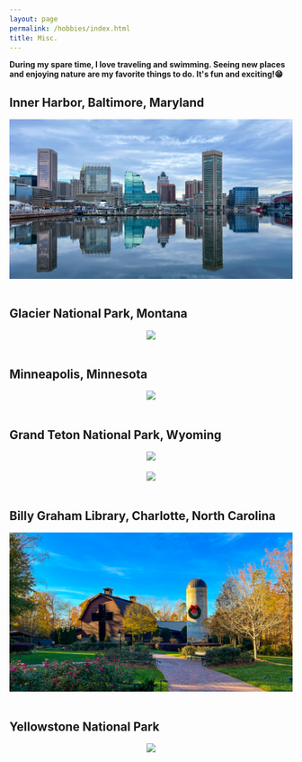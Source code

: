 ```yaml
---
layout: page
permalink: /hobbies/index.html
title: Misc.
---
```



**During my spare time, I love traveling and swimming. Seeing new places and enjoying nature are my favorite things to do. It's fun and exciting!😁**

## Inner Harbor, Baltimore, Maryland
<center>
<img src="/images/btm.JPG">
</center>

<br>

## Glacier National Park, Montana
<center>
<img src="/images/glaci.JPG">
</center>

<br>

## Minneapolis, Minnesota
<center>
<img src="/images/minne.JPG">
</center>

<br>

## Grand Teton National Park, Wyoming
<center>
<img src="/images/nature.JPG">
</center>

<br>

<center>
<img src="/images/teton.JPG">
</center>

<br>

## Billy Graham Library, Charlotte, North Carolina
<center>
<img src="/images/nc.JPG">
</center>

<br>

## Yellowstone National Park
<center>
<img src="/images/yellow.JPG">
</center>







